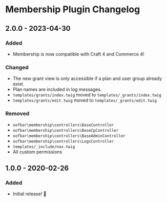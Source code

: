 # Membership Plugin Changelog

## 2.0.0 - 2023-04-30

### Added

- Membership is now compatible with Craft 4 and Commerce 4!

### Changed

- The new grant view is only accessible if a plan and user group already exist.
- Plan names are included in log messages.
- `templates/grants/index.twig` moved to `templates/_grants/index.twig`
- `templates/grants/edit.twig` moved to `templates/_grants/edit.twig`

### Removed

- `oofbar\membership\controllers\BaseController`
- `oofbar\membership\controllers\BaseCpController`
- `oofbar\membership\controllers\BaseAdminController`
- `oofbar\membership\controllers\LogsController`
- `templates/_include/nav.twig`
- All custom permissions

## 1.0.0 - 2020-02-26

### Added
- Initial release! 🎉
